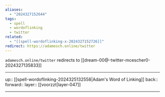 ```yaml
---
aliases:
  - "2024327152644"
tags:
  - spell
  - wordoflinking
  - twitter
related:
  - "[[spell-wordoflinking-x-2024327152726]]"
redirect: https://adamesch.online/twitter
---
```


`adamesch.online/twitter` redirects to [[dream-00@-twitter-mcescher0-2024327135833]]

***

up:: [[spell-wordoflinking-2024325132558|Adam's Word of Linking]]
back:: 
forward:: 
layer:: [[voorzzt|layer-047]]

***
